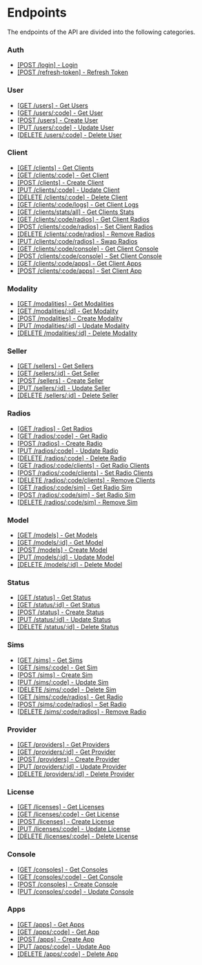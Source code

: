 # Endpoints
The endpoints of the API are divided into the following categories.

### Auth
- [[POST /login] - Login](./auth/login.md)
- [[POST /refresh-token] - Refresh Token](./auth/refresh-token.md)

### User
- [[GET /users] - Get Users](./users/get-all.md)
- [[GET /users/:code] - Get User](./users/get-one.md)
- [[POST /users] - Create User](./users/create.md)
- [[PUT /users/:code] - Update User](./users/update.md)
- [[DELETE /users/:code] - Delete User](./users/delete.md)

### Client
- [[GET /clients] - Get Clients](./clients/get-all.md)
- [[GET /clients/:code] - Get Client](./clients/get-one.md)
- [[POST /clients] - Create Client](./clients/create.md)
- [[PUT /clients/:code] - Update Client](./clients/update.md)
- [[DELETE /clients/:code] - Delete Client](./clients/delete.md)
- [[GET /clients/:code/logs] - Get Client Logs](./clients/logs.md)
- [[GET /clients/stats/all] - Get Clients Stats](./clients/stats.md)
- [[GET /clients/:code/radios] - Get Client Radios](./clients/radios.md)
- [[POST /clients/:code/radios] - Set Client Radios](./clients/set-radios.md)
- [[DELETE /clients/:code/radios] - Remove Radios](./clients/remove-radios.md)
- [[PUT /clients/:code/radios] - Swap Radios](./clients/swap-radios.md)
- [[GET /clients/:code/console] - Get Client Console](./clients/console.md)
- [[POST /clients/:code/console] - Set Client Console](./clients/set-console.md)
- [[GET /clients/:code/apps] - Get Client Apps](./clients/apps.md)
- [[POST /clients/:code/apps] - Set Client App](./clients/set-app.md)

### Modality
- [[GET /modalities] - Get Modalities](./clients_modality/get-all.md)
- [[GET /modalities/:id] - Get Modality](./clients_modality/get-one.md)
- [[POST /modalities] - Create Modality](./clients_modality/create.md)
- [[PUT /modalities/:id] - Update Modality](./clients_modality/update.md)
- [[DELETE /modalities/:id] - Delete Modality](./clients_modality/delete.md)

### Seller
- [[GET /sellers] - Get Sellers](./clients_seller/get-all.md)
- [[GET /sellers/:id] - Get Seller](./clients_seller/get-one.md)
- [[POST /sellers] - Create Seller](./clients_seller/create.md)
- [[PUT /sellers/:id] - Update Seller](./clients_seller/update.md)
- [[DELETE /sellers/:id] - Delete Seller](./clients_seller/delete.md)

### Radios
- [[GET /radios] - Get Radios](./radios/get-all.md)
- [[GET /radios/:code] - Get Radio](./radios/get-one.md)
- [[POST /radios] - Create Radio](./radios/create.md)
- [[PUT /radios/:code] - Update Radio](./radios/update.md)
- [[DELETE /radios/:code] - Delete Radio](./radios/delete.md)
- [[GET /radios/:code/clients] - Get Radio Clients](./radios/clients.md)
- [[POST /radios/:code/clients] - Set Radio Clients](./radios/set-client.md)
- [[DELETE /radios/:code/clients] - Remove Clients](./radios/remove-clients.md)
- [[GET /radios/:code/sim] - Get Radio Sim](./radios/sim.md)
- [[POST /radios/:code/sim] - Set Radio Sim](./radios/set-sim.md)
- [[DELETE /radios/:code/sim] - Remove Sim](./radios/remove-sim.md)

### Model
- [[GET /models] - Get Models](./radios_model/get-all.md)
- [[GET /models/:id] - Get Model](./radios_model/get-one.md)
- [[POST /models] - Create Model](./radios_model/create.md)
- [[PUT /models/:id] - Update Model](./radios_model/update.md)
- [[DELETE /models/:id] - Delete Model](./radios_model/delete.md)

### Status
- [[GET /status] - Get Status](./radios_status/get-all.md)
- [[GET /status/:id] - Get Status](./radios_status/get-one.md)
- [[POST /status] - Create Status](./radios_status/create.md)
- [[PUT /status/:id] - Update Status](./radios_status/update.md)
- [[DELETE /status/:id] - Delete Status](./radios_status/delete.md)

### Sims
- [[GET /sims] - Get Sims](./sims/get-all.md)
- [[GET /sims/:code] - Get Sim](./sims/get-one.md)
- [[POST /sims] - Create Sim](./sims/create.md)
- [[PUT /sims/:code] - Update Sim](./sims/update.md)
- [[DELETE /sims/:code] - Delete Sim](./sims/delete.md)
- [[GET /sims/:code/radios] - Get Radio](./sims/radios.md)
- [[POST /sims/:code/radios] - Set Radio](./sims/set-radio.md)
- [[DELETE /sims/:code/radios] - Remove Radio](./sims/remove-radio.md)

### Provider
- [[GET /providers] - Get Providers](./radios_provider/get-all.md)
- [[GET /providers/:id] - Get Provider](./radios_provider/get-one.md)
- [[POST /providers] - Create Provider](./radios_provider/create.md)
- [[PUT /providers/:id] - Update Provider](./radios_provider/update.md)
- [[DELETE /providers/:id] - Delete Provider](./radios_provider/delete.md)

### License
- [[GET /licenses] - Get Licenses](./licenses/get-all.md)
- [[GET /licenses/:code] - Get License](./licenses/get-one.md)
- [[POST /licenses] - Create License](./licenses/create.md)
- [[PUT /licenses/:code] - Update License](./licenses/update.md)
- [[DELETE /licenses/:code] - Delete License](./licenses/delete.md)

### Console
- [[GET /consoles] - Get Consoles](./consoles/get-all.md)
- [[GET /consoles/:code] - Get Console](./consoles/get-one.md)
- [[POST /consoles] - Create Console](./consoles/create.md)
- [[PUT /consoles/:code] - Update Console](./consoles/update.md)

### Apps
- [[GET /apps] - Get Apps](./apps/get-all.md)
- [[GET /apps/:code] - Get App](./apps/get-one.md)
- [[POST /apps] - Create App](./apps/create.md)
- [[PUT /apps/:code] - Update App](./apps/update.md)
- [[DELETE /apps/:code] - Delete App](./apps/delete.md)